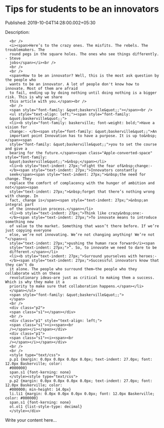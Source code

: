 # Tips for students to be an innovators

Published: 2019-10-04T14:28:00.002+05:30

Description: <div dir="ltr" style="text-align: left;" trbidi="on">
      <style type="text/css">
      p.p1 {margin: 0.0px 0.0px 0.0px 0.0px; text-align: center; font: 18.0px Helvetica; color:
      #4a4a4a; background-color: #ffffff}
      span.s1 {font-kerning: none}
      </style>


      <br />
      <i><span>Here’s to the crazy ones. The misfits. The rebels. The troublemakers. The
      round pegs in the square holes. The ones who see things differently. - Steve
      jobs</span></i><br />
      <br />
      <br />
      <span>How to be an innovator? Well, this is the most ask question by the people who
      wants to be an innovator. A lot of people don't know how to innovate. Most of them are afraid
      to fail, ending up by doing nothing until doing nothing is a bigger risk. This is why we share
      this article with you.</span><br />
      <br />
      <span style="font-family: &quot;baskerville&quot;;"></span><br />
      <ul style="text-align: left;"><span style="font-family:
      &quot;baskerville&quot;;">
      <li><b style="font-family: baskerville; font-weight: bold;">Have a vision for
      change:- </b><span style="font-family: &quot;baskerville&quot;;">An
      important point Innovation has to have a purpose. It is up to&nbsp;</span><span
      style="font-family: &quot;baskerville&quot;;">you to set the course and give a
      bearing for the future.</span><span class="Apple-converted-space" style="font-family:
      &quot;baskerville&quot;;">&nbsp;</span></li>
      <li><b style="text-indent: 27px;">Fight the fear of&nbsp;change:-
      </b><span style="text-indent: 27px;">Innovators constantly
      seek</span><span style="text-indent: 27px;">&nbsp;the need for change. They
      replace the comfort of complacency with the hunger of ambition and not</span><span
      style="text-indent: 27px;">&nbsp;forget that there’s nothing wrong with change. In
      fact, change is</span><span style="text-indent: 27px;">&nbsp;an integral part
      of the innovation process.</span></li>
      <li><b style="text-indent: 27px;">Think like crazy&nbsp;one:-
      </b><span style="text-indent: 27px;">To innovate means to introduce something new
      of value to the market. Something that wasn’t there before. If we’re just copying everyone
      else, we’re not innovating. We’re not changing anything! We’re not “</span><i
      style="text-indent: 27px;">pushing the human race forward</i><span
      style="text-indent: 27px;">”. So, to innovate we need to dare to be
      different.</span></li>
      <li><b style="text-indent: 27px;">Surround yourselves with heroes:-
      </b><span style="text-indent: 27px;">Successful innovators know that they can’t do
      it alone. The people who surround them—the people who they collaborate with on these
      revolutionary ideas—are just as critical to making them a success. Which is why they make it a
      priority to make sure that collaboration happens.</span></li>
      </span></ul>
      <span style="font-family: &quot;baskerville&quot;;">
      </span>
      <br />
      <div class="p2">
      <span class="s1"></span></div>
      <br />
      <div class="p1" style="text-align: left;">
      <span class="s1"><i><span><br
      /></span></i></span></div>
      <div class="p1">
      <span class="s1"><i><span><br
      /></span></i></span></div>
      <br />
      <br />
      <style type="text/css">
      p.p1 {margin: 0.0px 0.0px 0.0px 0.0px; text-indent: 27.0px; font: 12.0px Baskerville; color:
      #000000}
      span.s1 {font-kerning: none}
      </style><style type="text/css">
      p.p2 {margin: 0.0px 0.0px 0.0px 0.0px; text-indent: 27.0px; font: 12.0px Baskerville; color:
      #000000; min-height: 14.0px}
      li.li1 {margin: 0.0px 0.0px 0.0px 0.0px; font: 12.0px Baskerville; color: #000000}
      span.s1 {font-kerning: none}
      ol.ol1 {list-style-type: decimal}
      </style></div>


Write your content here...